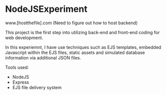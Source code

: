 # NodeJSExperiment

www.[hostthefile].com (Need to figure out how to host backend)

This project is the first step into utilizing back-end and front-end coding for web development.  

In this experiemnt, I have use techniques such as EJS templates, embedded Javascript within the EJS files, static assets and simulated database information via additional JSON files. 

Tools used:

- NodeJS
- Express
- EJS file delivery system
